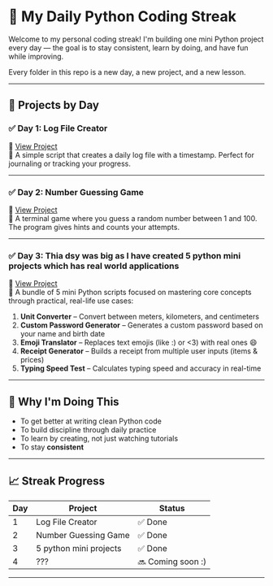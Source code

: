 # 🧠 My Daily Python Coding Streak

Welcome to my personal coding streak! I'm building one mini Python project every day — the goal is to stay consistent, learn by doing, and have fun while improving.

Every folder in this repo is a new day, a new project, and a new lesson.

---

## 📅 Projects by Day

### ✅ Day 1: Log File Creator
📁 [View Project](./day1_log_file/)  
🧾 A simple script that creates a daily log file with a timestamp. Perfect for journaling or tracking your progress.

---

### ✅ Day 2: Number Guessing Game
📁 [View Project](./number_guess_game/)  
🎯 A terminal game where you guess a random number between 1 and 100. The program gives hints and counts your attempts.

---

### ✅ Day 3: Thia dsy was big as I have created 5 python mini projects which has real world applications
📁 [View Project](./2-7-25/)  
🧠 A bundle of 5 mini Python scripts focused on mastering core concepts through practical, real-life use cases:

1. **Unit Converter** – Convert between meters, kilometers, and centimeters  
2. **Custom Password Generator** – Generates a custom password based on your name and birth date
3. **Emoji Translator** – Replaces text emojis (like :) or <3) with real ones 😄  
4. **Receipt Generator** – Builds a receipt from multiple user inputs (items & prices)  
5. **Typing Speed Test** – Calculates typing speed and accuracy in real-time

---

## 🚀 Why I'm Doing This

- To get better at writing clean Python code  
- To build discipline through daily practice  
- To learn by creating, not just watching tutorials  
- To stay **consistent**

---

## 📈 Streak Progress

| Day | Project                        | Status  |
|-----|--------------------------------|---------|
| 1   | Log File Creator               | ✅ Done |
| 2   | Number Guessing Game           | ✅ Done |
| 3   | 5 python mini projects         | ✅ Done |
| 4   | ???                            | 🔜 Coming soon :) |

---
